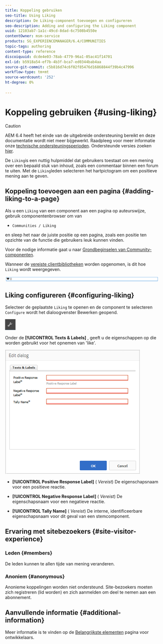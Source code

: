 ```yaml
---
title: Koppeling gebruiken
seo-title: Using Liking
description: De Liking-component toevoegen en configureren
seo-description: Adding and configuring the Liking component
uuid: 12103ab7-1a1c-49cd-8dad-6c7508b4550e
contentOwner: msm-service
products: SG_EXPERIENCEMANAGER/6.4/COMMUNITIES
topic-tags: authoring
content-type: reference
discoiquuid: dcde4e03-78ab-4779-96a1-05ac41f14701
exl-id: b5918a54-ef7b-4b3f-bca7-ed0344bab4aa
source-git-commit: c5b816d74c6f02f85476d16868844f39b4c47996
workflow-type: tm+mt
source-wordcount: '252'
ht-degree: 0%

---
```


# Koppeling gebruiken {#using-liking}

>[!CAUTION]
>
>AEM 6.4 heeft het einde van de uitgebreide ondersteuning bereikt en deze documentatie wordt niet meer bijgewerkt. Raadpleeg voor meer informatie onze [technische ondersteuningsperioden](https://helpx.adobe.com/support/programs/eol-matrix.html). Ondersteunde versies zoeken [hier](https://experienceleague.adobe.com/docs/).

De `Liking`is een nuttig hulpmiddel dat gebruikers toestaat om een mening over een bepaald stuk van inhoud, zoals een commentaar binnen een forum te uiten. Met de `Liking`leden selecteren het hartpictogram om een positieve mening aan te geven.

## Koppeling toevoegen aan een pagina {#adding-liking-to-a-page}

Als u een `Liking` van een component aan een pagina op auteurswijze, gebruik componentenbrowser om van

* `Communities / Liking`

en sleep het naar de juiste positie op een pagina, zoals een positie ten opzichte van de functie die gebruikers leuk kunnen vinden.

Voor de nodige informatie gaat u naar [Grondbeginselen van Community-componenten](basics.md).

Wanneer de [vereiste clientbibliotheken](essentials-liking.md#essentials-for-client-side) worden opgenomen, is dit hoe `Liking` wordt weergegeven.

![chlimage_1-93](assets/chlimage_1-93.png)

## Liking configureren {#configuring-liking}

Selecteer de geplaatste `Liking` te openen en de component te selecteren `Configure` wordt het dialoogvenster Bewerken geopend.

![chlimage_1-94](assets/chlimage_1-94.png)

Onder de **[!UICONTROL Texts & Labels]** , geeft u de eigenschappen op die worden gebruikt voor het opnemen van &#39;like&#39;.

![chlimage_1-95](assets/chlimage_1-95.png)

* **[!UICONTROL Positive Response Label]**
(
*Vereist*) De eigenschapsnaam voor een positieve reactie.

* **[!UICONTROL Negative Response Label]**
(
*Vereist*) De eigenschapsnaam voor een negatieve reactie.

* **[!UICONTROL Tally Name]**
(
*Vereist*) De interne, identificeerbare eigenschapsnaam voor dit geval van een stemcomponent.

## Ervaring met sitebezoekers {#site-visitor-experience}

### Leden {#members}

De leden kunnen te allen tijde van mening veranderen.

### Anoniem {#anonymous}

Anonieme koppelingen worden niet ondersteund. Site-bezoekers moeten zich registreren (lid worden) en zich aanmelden om deel te nemen aan een abonnement.

## Aanvullende informatie {#additional-information}

Meer informatie is te vinden op de [Belangrijkste elementen](essentials-liking.md) pagina voor ontwikkelaars.
